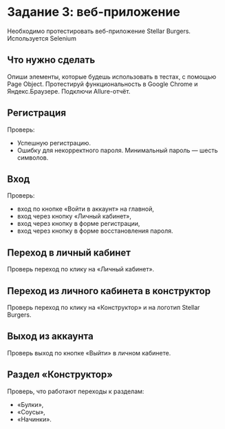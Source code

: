# Задание 3: веб-приложение
Необходимо протестировать веб-приложение Stellar Burgers.
Используется Selenium

## Что нужно сделать
Опиши элементы, которые будешь использовать в тестах, с помощью Page Object.
Протестируй функциональность в Google Chrome и Яндекс.Браузере. Подключи Allure-отчёт.

## Регистрация
Проверь:
* Успешную регистрацию.
* Ошибку для некорректного пароля. Минимальный пароль — шесть символов.

## Вход
Проверь:
* вход по кнопке «Войти в аккаунт» на главной,
* вход через кнопку «Личный кабинет»,
* вход через кнопку в форме регистрации,
* вход через кнопку в форме восстановления пароля.

## Переход в личный кабинет
Проверь переход по клику на «Личный кабинет».

## Переход из личного кабинета в конструктор
Проверь переход по клику на «Конструктор» и на логотип Stellar Burgers.

## Выход из аккаунта
Проверь выход по кнопке «Выйти» в личном кабинете.

## Раздел «Конструктор»
Проверь, что работают переходы к разделам:
* «Булки»,
* «Соусы»,
* «Начинки».

